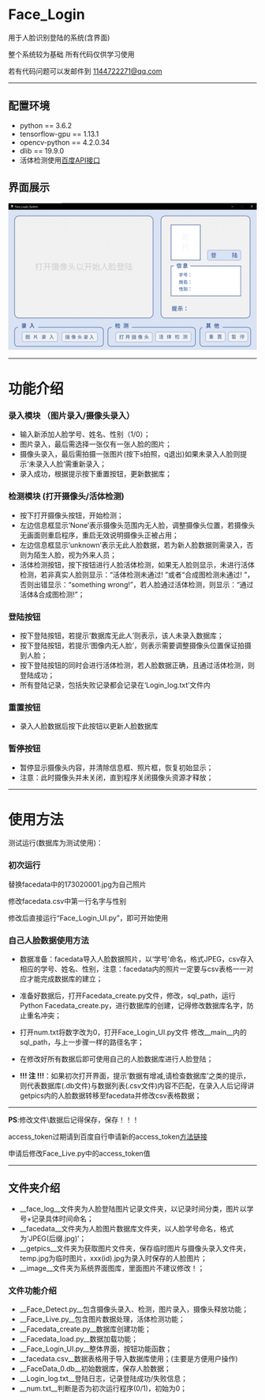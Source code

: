 # Face_Login
用于人脸识别登陆的系统(含界面)

整个系统较为基础 所有代码仅供学习使用

若有代码问题可以发邮件到 1144722271@qq.com

---
## 配置环境
* python == 3.6.2
* tensorflow-gpu == 1.13.1
* opencv-python == 4.2.0.34
* dlib == 19.9.0
* 活体检测使用[百度API接口](https://ai.baidu.com/ai-doc/FACE/yk37c1u4t)

## 界面展示
![image](https://github.com/hblhbjx3/Face_Login/blob/master/image/UI.png)

---
# 功能介绍
### 录入模块 （图片录入/摄像头录入）
* 输入新添加人脸学号、姓名、性别（1/0）；
* 图片录入，最后需选择一张仅有一张人脸的图片；
* 摄像头录入，最后需拍摄一张图片(按下s拍照，q退出)如果未录入人脸则提示‘未录入人脸’需重新录入；
* 录入成功，根据提示按下重置按钮，更新数据库；

### 检测模块 (打开摄像头/活体检测)
* 按下打开摄像头按钮，开始检测；
* 左边信息框显示‘None’表示摄像头范围内无人脸，调整摄像头位置，若摄像头无画面则重启程序，重启无效说明摄像头正被占用；
* 左边信息框显示‘unknown’表示无此人脸数据，若为新人脸数据则需录入，否则为陌生人脸，视为外来人员；
* 活体检测按钮，按下按钮进行人脸活体检测，如果无人脸则显示，未进行活体检测，若非真实人脸则显示：“活体检测未通过! ”或者“合成图检测未通过! ”，否则出错显示：“something wrong!”，若人脸通过活体检测，则显示：“通过活体&合成图检测!”；

### 登陆按钮
* 按下登陆按钮，若提示‘数据库无此人’则表示，该人未录入数据库；
* 按下登陆按钮，若提示‘图像内无人脸’，则表示需要调整摄像头位置保证拍摄到人脸；
* 按下登陆按钮的同时会进行活体检测，若人脸数据正确，且通过活体检测，则登陆成功；
* 所有登陆记录，包括失败记录都会记录在‘Login_log.txt’文件内

### 重置按钮
* 录入人脸数据后按下此按钮以更新人脸数据库

### 暂停按钮
* 暂停显示摄像头内容，并清除信息框、照片框，恢复初始显示；
* 注意：此时摄像头并未关闭，直到程序关闭摄像头资源才释放；

---
# 使用方法
测试运行(数据库为测试使用)：

### 初次运行
替换facedata中的173020001.jpg为自己照片

修改facedata.csv中第一行名字与性别

修改后直接运行“Face_Login_UI.py”，即可开始使用

### 自己人脸数据使用方法
*	数据准备：facedata导入人脸数据照片，以‘学号’命名，格式JPEG，csv存入相应的学号、姓名、性别，注意：facedata内的照片一定要与csv表格一一对应才能完成数据库的建立；
*	准备好数据后，打开Facedata_create.py文件，修改，sql_path，运行Python Facedata_create.py，进行数据库的创建，记得修改数据库名字，防止重名冲突；
*	打开num.txt将数字改为0，打开Face_Login_UI.py文件 修改__main__内的sql_path，与上一步骤一样的路径名字；
*	在修改好所有数据后即可使用自己的人脸数据库进行人脸登陆；

*	__!!! 注 !!!__：如果初次打开界面，提示‘数据有增减,请检查数据库’之类的提示，则代表数据库(.db文件)与数据列表(.csv文件)内容不匹配，在录入人后记得讲getpics内的人脸数据转移至facedata并修改csv表格数据；

---
__PS__:修改文件\数据后记得保存，保存！！！

access_token过期请到百度自行申请新的access_token[方法链接](https://ai.baidu.com/ai-doc/FACE/yk37c1u4t)

申请后修改Face_Live.py中的access_token值


---
## 文件夹介绍
*	__face_log__文件夹为人脸登陆图片记录文件夹，以记录时间分类，图片以学号+记录具体时间命名；
* __facedata__文件夹为人脸图片数据库文件夹，以人脸学号命名，格式为‘JPEG(后缀.jpg)’；
* __getpics__文件夹为获取图片文件夹，保存临时图片与摄像头录入文件夹，temp.jpg为临时图片，xxx(id).jpg为录入时保存的人脸图片；
* __image__文件夹为系统界面图库，里面图片不建议修改！；
### 文件功能介绍
* __Face_Detect.py__包含摄像头录入、检测，图片录入，摄像头释放功能；
* __Face_Live.py__包含图片数据处理，活体检测功能；
* __Facedata_create.py__数据库创建功能；
* __Facedata_load.py__数据加载功能；
* __Face_Login_UI.py__整体界面，按钮功能函数；
* __facedata.csv__数据表格用于导入数据库使用；(主要是方便用户操作)
* __FaceData_0.db__初始数据库，保存人脸数据；
* __Login_log.txt__登陆日志，记录登陆成功/失败信息；
* __num.txt__判断是否为初次运行程序(0/1)，初始为0；
